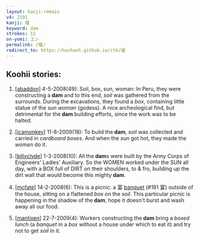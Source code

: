 ```yaml
---
layout: kanji-remain
v4: 2191
kanji: 堰
keyword: dam
strokes: 12
on-yomi: エン
permalink: /堰/
redirect_to: https://hochanh.github.io/rtk/堰
---
```


## Koohii stories: 

1) [<a href="http://kanji.koohii.com/profile/abaddon">abaddon</a>] 4-5-2008(49): Soil, box, sun, woman: In Peru, they were constructing a<strong> dam</strong> and to this end, <em>soil</em> was gathered from the surrounds. During the excavations, they found a <em>box</em>, containing little statue of the <em>sun</em> <em>woman</em> (godess). A nice archeological find, but detrimental for the<strong> dam</strong> building efforts, since the work was to be halted.

2) [<a href="http://kanji.koohii.com/profile/icamonkey">icamonkey</a>] 11-8-2009(18): To build the<strong> dam</strong>, <em>soil</em> was collected and carried in <em>cardboard boxes</em>. And when the <em>sun</em> got hot, they made the <em>women</em> do it.

3) [<a href="http://kanji.koohii.com/profile/billyclyde">billyclyde</a>] 1-3-2008(10): All the<strong> dam</strong>s were built by the Army Corps of Engineers&#039; Ladies&#039; Auxiliary. So the WOMEN worked under the SUN all day, with a BOX full of DIRT on their shoulders, to &amp; fro, building up the dirt wall that would become this mighty<strong> dam</strong>.

4) [<a href="http://kanji.koohii.com/profile/mcfate">mcfate</a>] 14-2-2008(6): This is a picnic: a 宴 <a href="../v4/191.html">banquet</a> (#191 宴) outside of the house, sitting on a flattened <em>box</em> on the <em>soil</em>. This particular picnic is happening in the shadow of the<strong> dam</strong>, hope it doesn&#039;t burst and wash away all our food.

5) [<a href="http://kanji.koohii.com/profile/mantixen">mantixen</a>] 22-7-2009(4): Workers constructing the<strong> dam</strong> bring a <em>boxed lunch</em> (a <em>banquet</em> in a <em>box</em> without a house under which to eat it) and try not to get <em>soil</em> in it.

